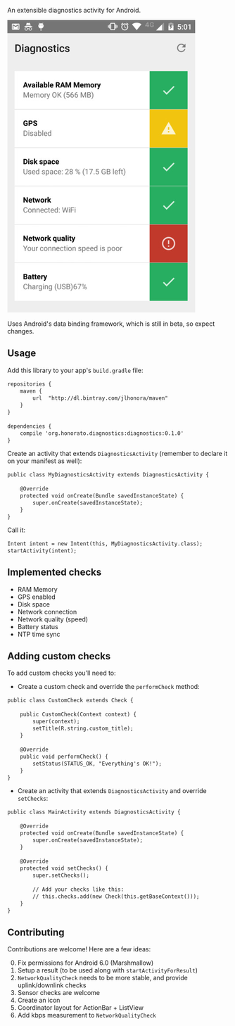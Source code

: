 An extensible diagnostics activity for Android.

![](./images/sample.jpg)

Uses Android's data binding framework, which is still in beta, so expect changes.

## Usage

Add this library to your app's `build.gradle` file:

```
repositories {
    maven {
        url  "http://dl.bintray.com/jlhonora/maven"
    }
}

dependencies {
    compile 'org.honorato.diagnostics:diagnostics:0.1.0'
}
```

Create an activity that extends `DiagnosticsActivity` (remember to declare it on your manifest as well):

```
public class MyDiagnosticsActivity extends DiagnosticsActivity {

    @Override
    protected void onCreate(Bundle savedInstanceState) {
        super.onCreate(savedInstanceState);
    }
}
```

Call it:

```
Intent intent = new Intent(this, MyDiagnosticsActivity.class);
startActivity(intent);
```

## Implemented checks

- RAM Memory
- GPS enabled
- Disk space
- Network connection
- Network quality (speed)
- Battery status
- NTP time sync

## Adding custom checks

To add custom checks you'll need to:

- Create a custom check and override the `performCheck` method:

```
public class CustomCheck extends Check {

    public CustomCheck(Context context) {
        super(context);
        setTitle(R.string.custom_title);
    }

    @Override
    public void performCheck() {
        setStatus(STATUS_OK, "Everything's OK!");
    }
}
```

- Create an activity that extends `DiagnosticsActivity` and override `setChecks`:

```
public class MainActivity extends DiagnosticsActivity {

    @Override
    protected void onCreate(Bundle savedInstanceState) {
        super.onCreate(savedInstanceState);
    }

    @Override
    protected void setChecks() {
        super.setChecks();

        // Add your checks like this:
        // this.checks.add(new Check(this.getBaseContext()));
    }
}
```

## Contributing

Contributions are welcome! Here are a few ideas:

0. Fix permissions for Android 6.0 (Marshmallow)
1. Setup a result (to be used along with `startActivityForResult`)
2. `NetworkQualityCheck` needs to be more stable, and provide uplink/downlink checks
3. Sensor checks are welcome
4. Create an icon
5. Coordinator layout for ActionBar + ListView
6. Add kbps measurement to `NetworkQualityCheck`

